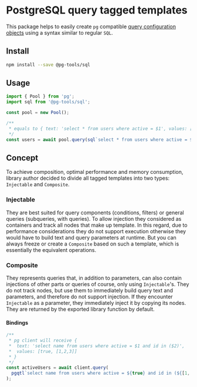 # PostgreSQL query tagged templates

This package helps to easily create `pg` compatible [query configuration objects](https://node-postgres.com/features/queries#query-config-object) using a syntax similar to regular `SQL`.

## Install

```bash
npm install --save @pg-tools/sql
```

## Usage

```ts
import { Pool } from 'pg';
import sql from '@pg-tools/sql';

const pool = new Pool();

/**
 * equals to { text: 'select * from users where active = $1', values: [true] }
 */
const users = await pool.query(sql`select * from users where active = ${true}`);
```

## Concept

To achieve composition, optimal performance and memory consumption, library author decided to divide all tagged templates into two types: `Injectable` and `Composite`.

### Injectable

They are best suited for query components (conditions, filters) or general queries (subqueries, with queries).
To allow injection they considered as containers and track all nodes that make up template.
In this regard, due to performance considerations they do not support execution otherwise they would have to build text and query parameters at runtime.
But you can always freeze or create a `Composite` based on such a template, which is essentially the equivalent operations.

### Composite

They represents queries that, in addition to parameters, can also contain injections of other parts or queries of course, only using `Injectable`'s.
They do not track nodes, but use them to immediately build query text and parameters, and therefore do not support injection.
If they encounter `Injectable` as a parameter, they immediately inject it by copying its nodes.
They are returned by the exported library function by default.

#### Bindings

```js
/**
 * pg client will receive {
 *  text: 'select name from users where active = $1 and id in ($2)',
 *  values: [true, [1,2,3]]
 * }
 */
const activeUsers = await client.query(
  pgqtl`select name from users where active = ${true} and id in (${[1, 2, 3]})`,
);
```
